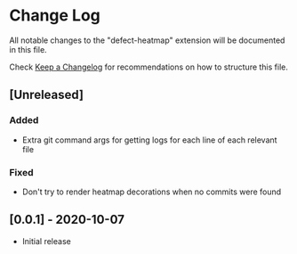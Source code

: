 # Change Log

All notable changes to the "defect-heatmap" extension will be documented in this file.

Check [Keep a Changelog](http://keepachangelog.com/) for recommendations on how to structure this file.

## [Unreleased]

### Added

- Extra git command args for getting logs for each line of each relevant file

### Fixed

- Don't try to render heatmap decorations when no commits were found

## [0.0.1] - 2020-10-07

- Initial release